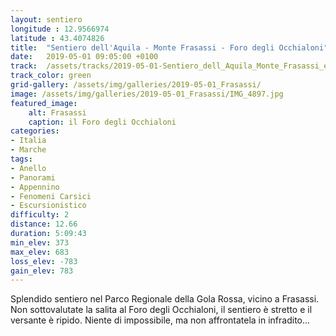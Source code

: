 ```yaml
---
layout: sentiero
longitude : 12.9566974
latitude : 43.4074826
title:  "Sentiero dell'Aquila - Monte Frasassi - Foro degli Occhialoni"
date:   2019-05-01 09:05:00 +0100
track:  /assets/tracks/2019-05-01-Sentiero_dell_Aquila_Monte_Frasassi_e_Foro_degli_Occhialoni.gpx
track_color: green
grid-gallery: /assets/img/galleries/2019-05-01_Frasassi/
image: /assets/img/galleries/2019-05-01_Frasassi/IMG_4897.jpg
featured_image:
    alt: Frasassi
    caption: il Foro degli Occhialoni
categories:
- Italia
- Marche
tags:
- Anello
- Panorami
- Appennino
- Fenomeni Carsici
- Escursionistico
difficulty: 2
distance: 12.66 
duration: 5:09:43
min_elev: 373
max_elev: 683
loss_elev: -783
gain_elev: 783
---
```


Splendido sentiero nel Parco Regionale della Gola Rossa, vicino a Frasassi. Non sottovalutate la salita al Foro degli Occhialoni, il sentiero è stretto e il versante è ripido. Niente di impossibile, ma non affrontatela in infradito...
